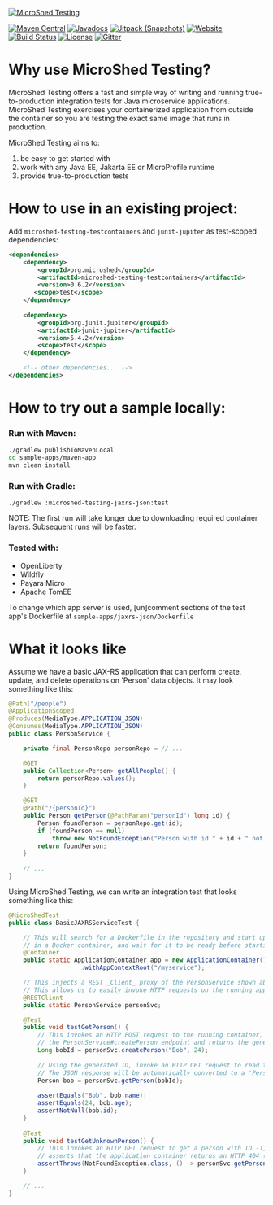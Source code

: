 [![MicroShed Testing](docs/images/microshed-testing.png)](http://microshed.org/microshed-testing)

[![Maven Central](https://img.shields.io/maven-central/v/org.microshed/microshed-testing-testcontainers.svg?label=Maven%20Central)](https://mvnrepository.com/artifact/org.microshed/microshed-testing-testcontainers)
[![Javadocs](https://www.javadoc.io/badge/org.microshed/microshed-testing-testcontainers.svg)](https://www.javadoc.io/doc/org.microshed/microshed-testing-testcontainers)
[![Jitpack (Snapshots)](https://jitpack.io/v/microshed/microshed-testing.svg)](https://jitpack.io/#microshed/microshed-testing)
[![Website](https://img.shields.io/website/http/microshed.org/microshed-testing?up_color=informational)](http://microshed.org/microshed-testing)
[![Build Status](https://travis-ci.org/MicroShed/microshed-testing.svg?branch=master)](https://travis-ci.org/MicroShed/microshed-testing)
[![License](https://img.shields.io/badge/License-ASL%202.0-green.svg)](https://opensource.org/licenses/Apache-2.0)
[![Gitter](https://badges.gitter.im/MicroShed/microshed-testing.svg)](https://gitter.im/MicroShed/microshed-testing)

# Why use MicroShed Testing?

MicroShed Testing offers a fast and simple way of writing and running true-to-production integration
tests for Java microservice applications. MicroShed Testing exercises your containerized application
from outside the container so you are testing the exact same image that runs in production.

MicroShed Testing aims to:
1. be easy to get started with
1. work with any Java EE, Jakarta EE or MicroProfile runtime
1. provide true-to-production tests

# How to use in an existing project:

Add `microshed-testing-testcontainers` and `junit-jupiter` as test-scoped dependencies:
```xml
<dependencies>
    <dependency>
        <groupId>org.microshed</groupId>
        <artifactId>microshed-testing-testcontainers</artifactId>
        <version>0.6.2</version>
       <scope>test</scope>
    </dependency>
    
    <dependency>
        <groupId>org.junit.jupiter</groupId>
        <artifactId>junit-jupiter</artifactId>
        <version>5.4.2</version>
        <scope>test</scope>
    </dependency>

    <!-- other dependencies... -->
</dependencies>
```

# How to try out a sample locally:

### Run with Maven:
```bash
./gradlew publishToMavenLocal
cd sample-apps/maven-app
mvn clean install
```

### Run with Gradle:
```
./gradlew :microshed-testing-jaxrs-json:test
```

NOTE: The first run will take longer due to downloading required container layers. Subsequent runs will be faster.

### Tested with:
- OpenLiberty
- Wildfly
- Payara Micro
- Apache TomEE

To change which app server is used, [un]comment sections of the test app's Dockerfile at `sample-apps/jaxrs-json/Dockerfile`

# What it looks like

Assume we have a basic JAX-RS application that can perform create, update, and delete
operations on 'Person' data objects. It may look something like this:

```java
@Path("/people")
@ApplicationScoped
@Produces(MediaType.APPLICATION_JSON)
@Consumes(MediaType.APPLICATION_JSON)
public class PersonService {

    private final PersonRepo personRepo = // ...

    @GET
    public Collection<Person> getAllPeople() {
        return personRepo.values();
    }

    @GET
    @Path("/{personId}")
    public Person getPerson(@PathParam("personId") long id) {
        Person foundPerson = personRepo.get(id);
        if (foundPerson == null)
            throw new NotFoundException("Person with id " + id + " not found.");
        return foundPerson;
    }
    
    // ...
}
```

Using MicroShed Testing, we can write an integration test that looks something like this:

```java
@MicroShedTest
public class BasicJAXRSServiceTest {

    // This will search for a Dockerfile in the repository and start up the application
    // in a Docker container, and wait for it to be ready before starting the tests.
    @Container
    public static ApplicationContainer app = new ApplicationContainer()
                    .withAppContextRoot("/myservice");

    // This injects a REST _Client_ proxy of the PersonService shown above
    // This allows us to easily invoke HTTP requests on the running application container
    @RESTClient
    public static PersonService personSvc;

    @Test
    public void testGetPerson() {
        // This invokes an HTTP POST request to the running container, which triggers
        // the PersonService#createPerson endpoint and returns the generated ID
        Long bobId = personSvc.createPerson("Bob", 24);
        
        // Using the generated ID, invoke an HTTP GET request to read the record we just created
        // The JSON response will be automatically converted to a 'Person' object using JSON-B 
        Person bob = personSvc.getPerson(bobId);
        
        assertEquals("Bob", bob.name);
        assertEquals(24, bob.age);
        assertNotNull(bob.id);
    }
    
    @Test
    public void testGetUnknownPerson() {
        // This invokes an HTTP GET request to get a person with ID -1, which does not exist
        // asserts that the application container returns an HTTP 404 (not found) exception
        assertThrows(NotFoundException.class, () -> personSvc.getPerson(-1L));
    }

    // ...
}
```


